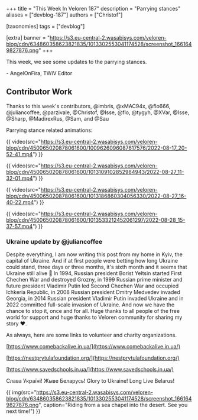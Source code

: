 +++
title = "This Week In Veloren 187"
description = "Parrying stances"
aliases = ["devblog-187"]
authors = ["Christof"]

[taxonomies]
tags = ["devblog"]

[extra]
banner = "https://s3.eu-central-2.wasabisys.com/veloren-blog/cdn/634860358623821835/1013302553041174528/screenshot_1661649827876.png"
+++

This week, we see some updates to the parrying stances.

\- AngelOnFira, TWiV Editor

## Contributor Work

Thanks to this week's contributors, @imbris, @xMAC94x, @flo666, @juliancoffee,
@parzivale, @Christof, @Isse, @flo, @tygyh, @XVar, @Isse, @Sharp, @MadirexRus,
@Sam, and @Sau

Parrying stance related animations:

{{
  video(src="https://s3.eu-central-2.wasabisys.com/veloren-blog/cdn/450065020878061600/1009626096087617576/2022-08-17_20-52-41.mp4")
}}

{{
  video(src="https://s3.eu-central-2.wasabisys.com/veloren-blog/cdn/450065020878061600/1013109102852984943/2022-08-27_11-32-01.mp4")
}}

{{
  video(src="https://s3.eu-central-2.wasabisys.com/veloren-blog/cdn/450065020878061600/1013186860304056330/2022-08-27_16-40-22.mp4")
}}

{{
  video(src="https://s3.eu-central-2.wasabisys.com/veloren-blog/cdn/450065020878061600/1013533212452061297/2022-08-28_15-37-57.mp4")
}}

### Ukraine update by @juliancoffee

Despite everything, I am now writing this post from my home in Kyiv, the capital
of Ukraine. And if at first people were betting how long Ukraine could stand,
three days or three months, it's sixth month and it seems that Ukraine still
alive 🙂 In 1994, Russian president Borist Yeltsin started First Chechen War and
destroyed Grozny, in 1999 Russian prime minister and future president Vladimir
Putin led Second Chechen War and occupied Ichkeria Republic, in 2008 Russian
president Dmitry Medvedev invaded Georgia, in 2014 Russian president Vladimir
Putin invaded Ukraine and in 2022 committed full-scale invasion of Ukraine. And
now we have the chance to stop it, once and for all. Huge thanks to all people
of the free world for support and huge thanks to Veloren community for sharing
my story ❤️.

As always, here are some links to volunteer and charity organizations.

[https://www.comebackalive.in.ua/](https://www.comebackalive.in.ua/)

[https://nestprytulafoundation.org/](https://nestprytulafoundation.org/)

[https://www.savedschools.in.ua/](https://www.savedschools.in.ua/)

Слава Україні! Жыве Беларусь!
Glory to Ukraine! Long Live Belarus!

{{
  img(src="https://s3.eu-central-2.wasabisys.com/veloren-blog/cdn/634860358623821835/1013302553041174528/screenshot_1661649827876.png",
  caption="Riding from a sea chapel into the desert. See you next time!")
}}
